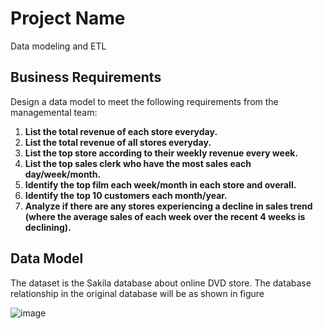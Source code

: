 # Project Name
Data modeling and ETL

## Business Requirements
Design a data model to meet the following requirements from the managemental team:

1. **List the total revenue of each store everyday.**
2. **List the total revenue of all stores everyday.**
3. **List the top store according to their weekly revenue every week.**
4. **List the top sales clerk who have the most sales each day/week/month.**
5. **Identify the top film each week/month in each store and overall.**
6. **Identify the top 10 customers each month/year.**
7. **Analyze if there are any stores experiencing a decline in sales trend (where the average sales of each week over the recent 4 weeks is declining).**

## Data Model
The dataset is the Sakila database about online DVD store. The database relationship in the original database will be as shown in figure

![image](https://github.com/RoshnaKU/weclouddata-bootcamp-exercises/assets/125311073/4f9ed8be-7423-485d-9b82-e6f0e3f2c627)
